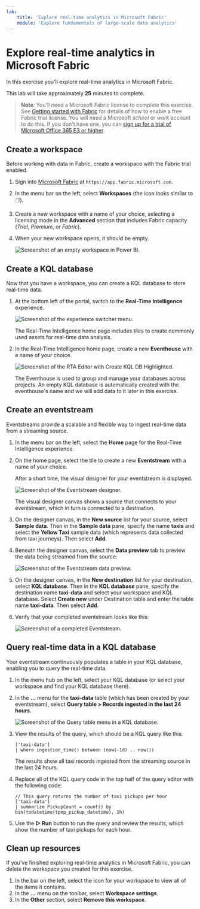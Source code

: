 ```yaml
---
lab:
    title: 'Explore real-time analytics in Microsoft Fabric'
    module: 'Explore fundamentals of large-scale data analytics'
---
```


# Explore real-time analytics in Microsoft Fabric

In this exercise you'll explore real-time analytics in Microsoft Fabric.

This lab will take approximately **25** minutes to complete.

> **Note**: You'll need a Microsoft Fabric license to complete this exercise. See [Getting started with Fabric](https://learn.microsoft.com/fabric/get-started/fabric-trial) for details of how to enable a free Fabric trial license. You will need a Microsoft *school* or *work* account to do this. If you don't have one, you can [sign up for a trial of Microsoft Office 365 E3 or higher](https://www.microsoft.com/microsoft-365/business/compare-more-office-365-for-business-plans).

## Create a workspace

Before working with data in Fabric, create a workspace with the Fabric trial enabled.

1. Sign into [Microsoft Fabric](https://app.fabric.microsoft.com) at `https://app.fabric.microsoft.com`.
2. In the menu bar on the left, select **Workspaces** (the icon looks similar to &#128455;).
3. Create a new workspace with a name of your choice, selecting a licensing mode in the **Advanced** section that includes Fabric capacity (*Trial*, *Premium*, or *Fabric*).
4. When your new workspace opens, it should be empty.

    ![Screenshot of an empty workspace in Power BI.](./images/new-workspace.png)

## Create a KQL database

Now that you have a workspace, you can create a KQL database to store real-time data.

1. At the bottom left of the portal, switch to the **Real-Time Intelligence** experience.

    ![Screenshot of the experience switcher menu.](./images/fabric-real-time.png)

    The Real-Time Intelligence home page includes tiles to create commonly used assets for real-time data analysis.

2. In the Real-Time Intelligence home page, create a new **Eventhouse** with a name of your choice.

    ![Screenshot of the RTA Editor with Create KQL DB Highlighted.](./images/create-kql-db.png)

    The Eventhouse is used to group and manage your databases across projects. An empty KQL database is automatically created with the eventhouse's name and we will add data to it later in this exercise.

## Create an eventstream

Eventstreams provide a scalable and flexible way to ingest real-time data from a streaming source.

1. In the menu bar on the left, select the **Home** page for the Real-Time Intelligence experience.
1. On the home page, select the tile to create a new **Eventstream** with a name of your choice.

    After a short time, the visual designer for your eventstream is displayed.

    ![Screenshot of the Eventstream designer.](./images/eventstream-designer.png)

    The visual designer canvas shows a source that connects to your eventstream, which in turn is connected to a destination.

1. On the designer canvas, in the **New source** list for your source, select **Sample data**. Then in the **Sample data** pane, specify the name **taxis** and select the **Yellow Taxi** sample data (which represents data collected from taxi journeys). Then select **Add**.
1. Beneath the designer canvas, select the **Data preview** tab to preview the data being streamed from the source:

    ![Screenshot of the Eventstream data preview.](./images/eventstream-preview.png)

1. On the designer canvas, in the **New destination** list for your destination, select **KQL database**. Then in the **KQL database** pane, specify the destination name **taxi-data** and select your workspace and KQL database. Select **Create new** under Destination table and enter the table name **taxi-data**. Then select **Add**.
1. Verify that your completed eventstream looks like this:

    ![Screenshot of a completed Eventstream.](./images/complete-eventstream.png)

## Query real-time data in a KQL database

Your eventstream continuously populates a table in your KQL database, enabling you to query the real-time data.

1. In the menu hub on the left, select your KQL database (or select your workspace and find your KQL database there).
1. In the **...** menu for the **taxi-data** table (which has been created by your eventstream), select **Query table > Records ingested in the last 24 hours**.

    ![Screenshot of the Query table menu in a KQL database.](./images/kql-query.png)

1. View the results of the query, which should be a KQL query like this:

    ```kql
    ['taxi-data']
    | where ingestion_time() between (now(-1d) .. now())
    ```

    The results show all taxi records ingested from the streaming source in the last 24 hours.

1. Replace all of the KQL query code in the top half of the query editor with the following code:

    ```kql
    // This query returns the number of taxi pickups per hour
    ['taxi-data']
    | summarize PickupCount = count() by bin(todatetime(tpep_pickup_datetime), 1h)
    ```

1. Use the **&#9655; Run** button to run the query and review the results, which show the number of taxi pickups for each hour.

## Clean up resources

If you've finished exploring real-time analytics in Microsoft Fabric, you can delete the workspace you created for this exercise.

1. In the bar on the left, select the icon for your workspace to view all of the items it contains.
2. In the **...** menu on the toolbar, select **Workspace settings**.
3. In the **Other** section, select **Remove this workspace**.
